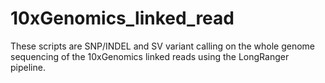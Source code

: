# 10xGenomics_linked_read

These scripts are SNP/INDEL and SV variant calling on the whole genome sequencing of the 10xGenomics linked reads using the LongRanger pipeline.
